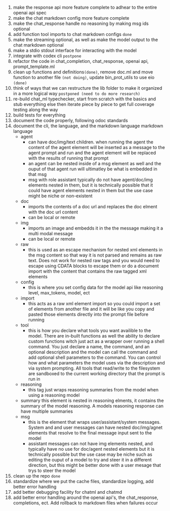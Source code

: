 1. make the response api more feature complete to adhear to the entire openai api spec
2. make the chat markdown config more feature complete
3. make the chat_response handle no reasoning by making msg ids optional
4. add function tool imports to chat markdown configs ```done```
5. make the streaming optional, as well as make the model output to the chat markdown optional
6. make a stdio stdout interface for interacting with the model
7. integrate with codex cli ```postpone```
8. refactor the code in chat_completion, chat_response, openai api, prompt_template.ml
9. clean up functions and definitions```(done)```, remove doc.ml and move function to another file ```(not doing)```, update bin_prot_utils to use eio ```(done)```
10. think of ways that we can restructure the lib folder to make it organized in a more logical way ```postponed (need to do more research)```
11. re-build chat_ml typechecker, start from scratch with the basics and stub everything else then iterate piece by piece to get full coverage testing along the way
12. build tests for everything
13. document the code properly, following odoc standards
14. document the cli, the language, and the markdown language
    markdown language
    - agent
        - can have doc/img/text children. when running the agent the content of the agent element will be inserted as a message to the agent prompt and run and the agent element will be replaced with the results of running that prompt
        - an agent can be nested inside of a msg element as well and the ouput of that agent run will ultimatley be what is embedded in that msg
        - msg with role assistant typically do not have agent/doc/img elements nested in them, but it is technically possible that it could have agent elements nested in them but the use case might be niche or non-existent
    - doc
        - imports the contents of a doc url and replaces the doc elment with the doc url content
        - can be local or remote
    - img
        - imports an image and embedds it in the the message making it a multi modal message
        - can be local or remote
    - raw
        - this is used as an escape mechanism for nested xml elements in the msg content so that way it is not parsed and remains as raw text. Does not work for nested raw tags and you would need to escape using CDATA blocks to escape them or do a document import with the content that contains the raw tagged xml elements
    - config
        - this is where you set config data for the model api like reasoning level, max_tokens, model, ect
    - import
        - this acts as a raw xml element import so you could import a set of elements from another file and it will be like you copy and pasted those elements directly into the prompt file before running
    - tool
        - this is how you declare what tools you want availible to the model. There are in-built functions as well the ability to declare custom functions witch just act as a wrapper over running a shell command. You just declare a name, the command, and an optional description and the model can call the command and add optional shell parameters to the command. You can control how and what parameters the model uses via the description and via system prompting. All tools that read/write to the filesystem are sandboxed to the current working directory that the prompt is run in
    - reasoning
        - this tag just wraps reasoning summaries from the model when using a reasoning model
    - summary
        this element is nested in reasoning elments, it contains the summary of the model reasoning. A models reasoning response can have multiple summaries
    - msg
        - this is the element that wraps user/assistant/system messages. System and and user messages can have nested doc/img/agnet elements that resolve to the final message input sent to the model
        - assistant messages can not have img elements nested, and typically have no use for doc/agent nested elements but it is technically possible but the use case may be niche such as editing the ouput of a model to try and steer it in a different direction, but this might be better done with a user mesage that trys to steer the model
15. clean up the repo ```done```
16. standardize where we put the cache files, standardize logging, add better error handling
17. add better debugging facility for chatml and chatmd
18. add better error handling around the openai api's, the chat_response, completions, ect. Add rollback to markdown files when failures occur